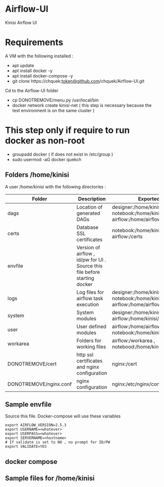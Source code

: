 # Airflow-UI

Kinisi Airflow UI


# Requirements 

A VM with the following installed :

- apt update
- apt install docker -y
- apt install docker-compose -y
- git clone https://chquek:token@github.com/chquek/Airflow-UI.git

Cd to the Airflow-UI folder

- cp DONOTREMOVE/menu.py /usr/local/bin
- docker network create kinisi-net  ( this step is necessary because the test environment is on the same cluster )

# This step only if require to run docker as non-root

- groupadd docker ( if does not exist in /etc/group )
- sudo usermod -aG docker quekch

## Folders /home/kinisi

A user /home/kinisi with the following directories :

Folder | Description | Exported to 
--- | --- | --- |
dags | Location of generated DAGs | designer:/home/kinisi/dags , notebook:/home/kinisi/dags , and airflow:/home/airflow/dags
certs | Database SSL certificates | notebook:/home/kinisi/certs` , airflow:/certs 
envfile | Version of airflow ,   id/pw for UI .  Source this file before starting docker |
logs | Log files for airflow task execution |  designer:/home/kinisi/logs , notebook:/home/kinisi/logs , airflow:/home/airflow/klogs
system | System modules | designer:/home/kinisi/system , airflow:/home/kinisi/system
user | User defined modules |  airflow:/home/airflow/udm , notebook:/home/kinisi/udm
workarea | Folders for working files | airflow:/workarea , notebood:/home/kinisi/workarea
DONOTREMOVE/cert | http ssl certificates and nginx configuration | nginx:/cert
DONOTREMOVE/nginx.conf | nginx configuration | nginx:/etc/nginx/conf.d/nginx.conf

## Sample envfile 

Source this file.  Docker-compose will use these variables

```
export AIRFLOW_VERSION=2.5.3
export USERNAME=<whatever>
export USERPASS=<whatever>
export SERVERNAME=<hostname>
# If validate is set to NO , no prompt for ID/PW
export VALIDATE=YES       
```

## docker compose 


## Sample files for /home/kinisi